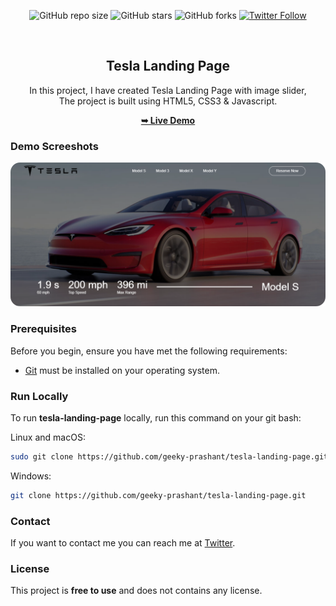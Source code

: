<div align="center">
  
  ![GitHub repo size](https://img.shields.io/github/repo-size/geeky-prashant/tesla-landing-page)
  ![GitHub stars](https://img.shields.io/github/stars/geeky-prashant/tesla-landing-page)
  ![GitHub forks](https://img.shields.io/github/forks/geeky-prashant/tesla-landing-page?style=social)
  [![Twitter Follow](https://img.shields.io/twitter/follow/geekyprashant?style=social)](https://twitter.com/intent/follow?screen_name=geekyprashant)
 
  <br />

  <h2 align="center">Tesla Landing Page</h2>

  In this project, I have created Tesla Landing Page with image slider, <br />The project is built using HTML5, CSS3 & Javascript.

  <a href="https://geeky-prashant.github.io/tesla-landing-page/"><strong>➥ Live Demo</strong></a>

</div>

### Demo Screeshots

![Tesla Landing Page Desktop Demo](./readme-images/Tesla-Landing-Page.png "Desktop Demo")

### Prerequisites

Before you begin, ensure you have met the following requirements:

* [Git](https://git-scm.com/downloads "Download Git") must be installed on your operating system.

### Run Locally

To run **tesla-landing-page** locally, run this command on your git bash:

Linux and macOS:

```bash
sudo git clone https://github.com/geeky-prashant/tesla-landing-page.git
```

Windows:

```bash
git clone https://github.com/geeky-prashant/tesla-landing-page.git
```

### Contact

If you want to contact me you can reach me at [Twitter](https://www.twitter.com/geekyprashant).

### License

This project is **free to use** and does not contains any license.
